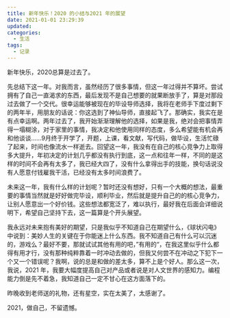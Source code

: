 ```yaml
---
title: 新年快乐！2020 的小结与2021 年的展望
date: 2021-01-01 23:29:39
updated:
categories:
  - 生活
tags:
  - 记录
---
```


新年快乐，2020总算是过去了。

<!--more-->

先总结下这一年。对我而言，虽然经历了很多事情，但这一年过得并不算坏。尝试拥有了自己一直渴求的东西，最后发现不是自己想要的就果断放手了，算是对那段过去做了一个交代。很幸运能够被现在的毕设导师选择，我将在老师手下度过剩下的两年半，用朋友的话说：你这选到了神仙导师，直接起飞了。那确实，我实在是有点幸运啊。两年过去了，我开始渐渐理解他的选择，如果是我，绝对会把事情弄得一塌糊涂，对于家里的事情，我决定和他使用同样的态度，多么希望能有机会再和他谈谈……9月终于开学了，开题，上课，看文献，写代码，做毕设，生活忙碌了起来，时间也像流水一样逝去。回望这一年，我没有在自己的核心竞争力上取得多大提升，年初决定的计划几乎都没有执行到底，这一点和往年一样，不同的是这样的时间不会再有太多了，我已经大四了，没有什么拿得出手的技能，换句话说没有人愿意付钱雇我干活，已经没有太多时间浪费了。

未来这一年，我有什么样的计划呢？暂时还没有想好，只有一个大概的想法，最重要的事情当然就是好好做完毕设，顺利毕业，然后就是提升自己的的核心竞争力，让别人愿意出一个好价钱。这些想法都宽泛了，难以执行，最好我在后面会详细说明下，希望自己坚持下去，这一篇算是个开头展望。

我永远对未来抱有美好的期望，只是我似乎不知道自己在期望什么，《球状闪电》中说到：美妙人生的关键在于你能迷上什么东西。我不知道自己有什么可以沉迷的，游戏么？最好不要，那就试试其他有用的吧，”有用的“，在我这里似乎什么都得有用才行，没有那种纯粹靠着一时冲动去做的，但我又何尝不在冲动之下犯下一个又一个错误呢？我啊，说的总是和做的差太多，算不上是个好人。那么这一次，我说，2021 年，我要大幅度提高自己对产品或者说是对人文世界的感知力。编程能力倒是先不着急，我知道自己一定不甘心在这方面落下的。

昨晚收到老师送的礼物，还有星空，实在太美了，太感谢了。

2021，做自己，不留遗憾。